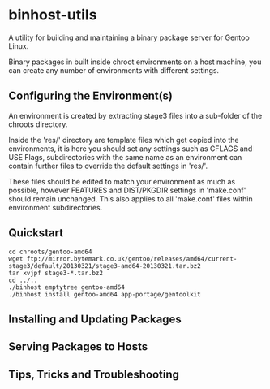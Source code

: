 binhost-utils
=============
A utility for building and maintaining a binary package server for Gentoo Linux.

Binary packages in built inside chroot environments on a host machine, you can
create any number of environments with different settings.

Configuring the Environment(s)
------------------------------
An environment is created by extracting stage3 files into a sub-folder of the
chroots directory.

Inside the 'res/' directory are template files which get copied into the
environments, it is here you should set any settings such as CFLAGS and
USE Flags, subdirectories with the same name as an environment can contain
further files to override the default settings in 'res/'.

These files should be edited to match your environment as much as possible,
however FEATURES and DIST/PKGDIR settings in 'make.conf' should remain unchanged.
This also applies to all 'make.conf' files within environment subdirectories.

Quickstart
----------
	cd chroots/gentoo-amd64
	wget ftp://mirror.bytemark.co.uk/gentoo/releases/amd64/current-stage3/default/20130321/stage3-amd64-20130321.tar.bz2
	tar xvjpf stage3-*.tar.bz2
	cd ../..
	./binhost emptytree gentoo-amd64
	./binhost install gentoo-amd64 app-portage/gentoolkit

Installing and Updating Packages
----------------------------

Serving Packages to Hosts
-------------------------

Tips, Tricks and Troubleshooting
---------------------------------

